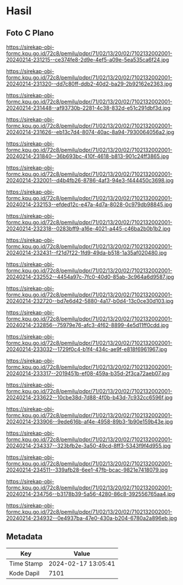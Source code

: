 # Hasil

## Foto C Plano

https://sirekap-obj-formc.kpu.go.id/72c8/pemilu/pdpr/71/02/13/20/02/7102132002001-20240214-231215--ce374fe8-2d9e-4ef5-a09e-5ea535ca6f24.jpg

https://sirekap-obj-formc.kpu.go.id/72c8/pemilu/pdpr/71/02/13/20/02/7102132002001-20240214-231320--dd7c80ff-ddb2-40d2-ba29-2b92162e2363.jpg

https://sirekap-obj-formc.kpu.go.id/72c8/pemilu/pdpr/71/02/13/20/02/7102132002001-20240214-231448--af93730b-2281-4c38-832d-e51c291dbf3d.jpg

https://sirekap-obj-formc.kpu.go.id/72c8/pemilu/pdpr/71/02/13/20/02/7102132002001-20240214-231626--eb13c7d4-8074-40ac-8a94-7930064056a2.jpg

https://sirekap-obj-formc.kpu.go.id/72c8/pemilu/pdpr/71/02/13/20/02/7102132002001-20240214-231840--36b693bc-410f-4618-b813-901c24ff3865.jpg

https://sirekap-obj-formc.kpu.go.id/72c8/pemilu/pdpr/71/02/13/20/02/7102132002001-20240214-232001--d4b4fb26-8786-4af3-94e3-f444450c3698.jpg

https://sirekap-obj-formc.kpu.go.id/72c8/pemilu/pdpr/71/02/13/20/02/7102132002001-20240214-232153--efded12c-e47a-4d7a-8028-0c979db98845.jpg

https://sirekap-obj-formc.kpu.go.id/72c8/pemilu/pdpr/71/02/13/20/02/7102132002001-20240214-232318--0283bff9-a16e-4021-a445-c46ba2b0b1b2.jpg

https://sirekap-obj-formc.kpu.go.id/72c8/pemilu/pdpr/71/02/13/20/02/7102132002001-20240214-232431--f21d7f22-1fd9-49da-b518-1a35af020480.jpg

https://sirekap-obj-formc.kpu.go.id/72c8/pemilu/pdpr/71/02/13/20/02/7102132002001-20240214-232552--4454a97c-7fc0-40d0-85ab-3c964a6d9587.jpg

https://sirekap-obj-formc.kpu.go.id/72c8/pemilu/pdpr/71/02/13/20/02/7102132002001-20240214-232720--bd7e6d42-5880-4a17-b0d4-13c0ce30d103.jpg

https://sirekap-obj-formc.kpu.go.id/72c8/pemilu/pdpr/71/02/13/20/02/7102132002001-20240214-232856--75979e76-afc3-4f62-8899-4e5d11ff0cdd.jpg

https://sirekap-obj-formc.kpu.go.id/72c8/pemilu/pdpr/71/02/13/20/02/7102132002001-20240214-233032--1729f0c4-b1f4-434c-ae9f-e818f6961967.jpg

https://sirekap-obj-formc.kpu.go.id/72c8/pemilu/pdpr/71/02/13/20/02/7102132002001-20240214-233317--2019451b-ef08-459a-b35d-2f3ca72aeb07.jpg

https://sirekap-obj-formc.kpu.go.id/72c8/pemilu/pdpr/71/02/13/20/02/7102132002001-20240214-233622--10cbe38d-7d88-4f0b-b43d-7c932cc6596f.jpg

https://sirekap-obj-formc.kpu.go.id/72c8/pemilu/pdpr/71/02/13/20/02/7102132002001-20240214-233906--9ede616b-af4e-4958-89b3-1b90e159b43e.jpg

https://sirekap-obj-formc.kpu.go.id/72c8/pemilu/pdpr/71/02/13/20/02/7102132002001-20240214-234337--323bfb2e-3a50-49cd-8ff3-5343f9f4d955.jpg

https://sirekap-obj-formc.kpu.go.id/72c8/pemilu/pdpr/71/02/13/20/02/7102132002001-20240214-234511--339afb28-6ee1-47fb-bcac-9821e7418079.jpg

https://sirekap-obj-formc.kpu.go.id/72c8/pemilu/pdpr/71/02/13/20/02/7102132002001-20240214-234756--b3178b39-5a56-4280-86c8-392556765aa4.jpg

https://sirekap-obj-formc.kpu.go.id/72c8/pemilu/pdpr/71/02/13/20/02/7102132002001-20240214-234932--0e4937ba-47e0-430a-b204-6780a2a896eb.jpg


## Metadata

| Key        | Value               |
| ---------- | ------------------- |
| Time Stamp | 2024-02-17 13:05:41 |
| Kode Dapil | 7101                |




